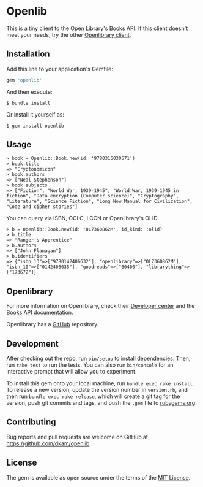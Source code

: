 # Openlib

This is a tiny client to the Open Library's [Books API](https://openlibrary.org/dev/docs/api/books). If this client doesn't meet your needs, try the other [Openlibrary client](https://github.com/jayfajardo/openlibrary).

## Installation

Add this line to your application's Gemfile:

```ruby
gem 'openlib'
```

And then execute:

    $ bundle install

Or install it yourself as:

    $ gem install openlib

## Usage

```
> book = Openlib::Book.new(id: '9780316030571')
> book.title
=> "Cryptonomicon"
> book.authors
=> ["Neal Stephenson"]
> book.subjects
=> ["Fiction", "World War, 1939-1945", "World War, 1939-1945 in fiction", "Data encryption (Computer science)", "Cryptography", "Literature", "Science Fiction", "Long Now Manual for Civilization", "Code and cipher stories"]
```

You can query via ISBN, OCLC, LCCN or Openlibrary's OLID.

```
> b = Openlib::Book.new(id: 'OL7360862M', id_kind: :olid)
> b.title
=> "Ranger's Apprentice"
> b.authors
=> ["John Flanagan"]
> b.identifiers
=> {"isbn_13"=>["9780142406632"], "openlibrary"=>["OL7360862M"], "isbn_10"=>["0142406635"], "goodreads"=>["60400"], "librarything"=>["173672"]}
````

## Openlibrary

For more information on Openlibrary, check their [Developer center](https://openlibrary.org/developers) and the [Books API documentation](https://openlibrary.org/dev/docs/api/books).

Openlibrary has a [GitHub](https://github.com/internetarchive/openlibrary) repository.

## Development

After checking out the repo, run `bin/setup` to install dependencies. Then, run `rake test` to run the tests. You can also run `bin/console` for an interactive prompt that will allow you to experiment.

To install this gem onto your local machine, run `bundle exec rake install`. To release a new version, update the version number in `version.rb`, and then run `bundle exec rake release`, which will create a git tag for the version, push git commits and tags, and push the `.gem` file to [rubygems.org](https://rubygems.org).

## Contributing

Bug reports and pull requests are welcome on GitHub at https://github.com/dkam/openlib.


## License

The gem is available as open source under the terms of the [MIT License](https://opensource.org/licenses/MIT).
